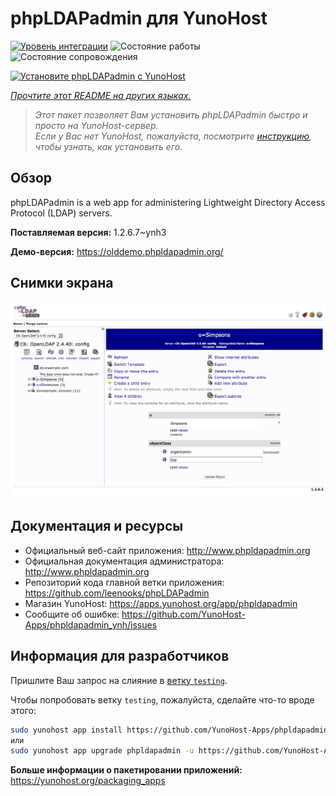 <!--
Важно: этот README был автоматически сгенерирован <https://github.com/YunoHost/apps/tree/master/tools/readme_generator>
Он НЕ ДОЛЖЕН редактироваться вручную.
-->

# phpLDAPadmin для YunoHost

[![Уровень интеграции](https://apps.yunohost.org/badge/integration/phpldapadmin)](https://ci-apps.yunohost.org/ci/apps/phpldapadmin/)
![Состояние работы](https://apps.yunohost.org/badge/state/phpldapadmin)
![Состояние сопровождения](https://apps.yunohost.org/badge/maintained/phpldapadmin)

[![Установите phpLDAPadmin с YunoHost](https://install-app.yunohost.org/install-with-yunohost.svg)](https://install-app.yunohost.org/?app=phpldapadmin)

*[Прочтите этот README на других языках.](./ALL_README.md)*

> *Этот пакет позволяет Вам установить phpLDAPadmin быстро и просто на YunoHost-сервер.*  
> *Если у Вас нет YunoHost, пожалуйста, посмотрите [инструкцию](https://yunohost.org/install), чтобы узнать, как установить его.*

## Обзор

phpLDAPadmin is a web app for administering Lightweight Directory Access Protocol (LDAP) servers.

**Поставляемая версия:** 1.2.6.7~ynh3

**Демо-версия:** <https://olddemo.phpldapadmin.org/>

## Снимки экрана

![Снимок экрана phpLDAPadmin](./doc/screenshots/screenshot.png)

## Документация и ресурсы

- Официальный веб-сайт приложения: <http://www.phpldapadmin.org>
- Официальная документация администратора: <http://www.phpldapadmin.org>
- Репозиторий кода главной ветки приложения: <https://github.com/leenooks/phpLDAPadmin>
- Магазин YunoHost: <https://apps.yunohost.org/app/phpldapadmin>
- Сообщите об ошибке: <https://github.com/YunoHost-Apps/phpldapadmin_ynh/issues>

## Информация для разработчиков

Пришлите Ваш запрос на слияние в [ветку `testing`](https://github.com/YunoHost-Apps/phpldapadmin_ynh/tree/testing).

Чтобы попробовать ветку `testing`, пожалуйста, сделайте что-то вроде этого:

```bash
sudo yunohost app install https://github.com/YunoHost-Apps/phpldapadmin_ynh/tree/testing --debug
или
sudo yunohost app upgrade phpldapadmin -u https://github.com/YunoHost-Apps/phpldapadmin_ynh/tree/testing --debug
```

**Больше информации о пакетировании приложений:** <https://yunohost.org/packaging_apps>
